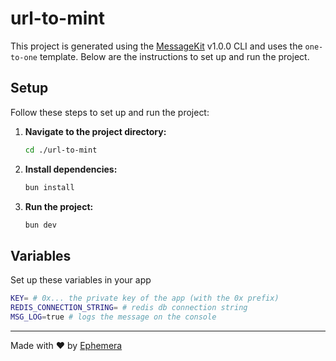 # url-to-mint

This project is generated using the [MessageKit](https://message-kit.vercel.app) v1.0.0 CLI and uses the `one-to-one` template. Below are the instructions to set up and run the project.

## Setup

Follow these steps to set up and run the project:

1. **Navigate to the project directory:**

   ```sh
   cd ./url-to-mint
   ```

2. **Install dependencies:**

   ```sh
   bun install
   ```

3. **Run the project:**
   ```sh
   bun dev
   ```

## Variables

Set up these variables in your app

```sh
KEY= # 0x... the private key of the app (with the 0x prefix)
REDIS_CONNECTION_STRING= # redis db connection string
MSG_LOG=true # logs the message on the console
```

---

Made with ❤️ by [Ephemera](https://ephemerahq.com)
